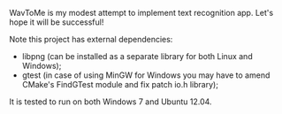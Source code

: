 WavToMe is my modest attempt to implement text recognition app. Let's hope it will be successful!

Note this project has external dependencies:
* libpng (can be installed as a separate library for both Linux and Windows);
* gtest (in case of using MinGW for Windows you may have to amend CMake's FindGTest module and fix patch io.h library);

It is tested to run on both Windows 7 and Ubuntu 12.04.
